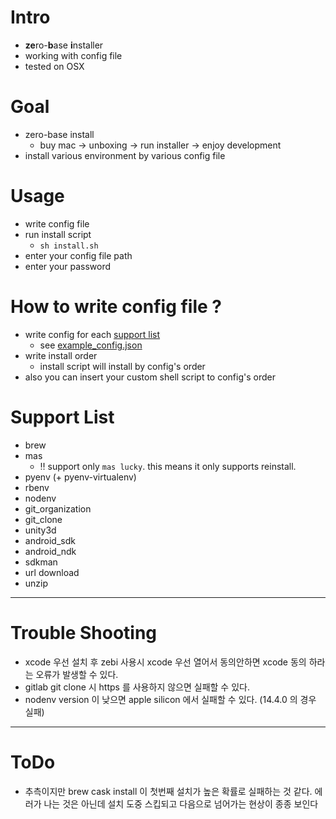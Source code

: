 # Intro
- **ze**ro-**b**ase **i**nstaller
- working with config file
- tested on OSX

# Goal
- zero-base install
    - buy mac -> unboxing -> run installer -> enjoy development
- install various environment by various config file

# Usage
- write config file
- run install script
    - ``sh install.sh``
- enter your config file path
- enter your password

# How to write config file ?
- write config for each [support list](#support-list)
    - see [example_config.json](example_config.json)
- write install order
    - install script will install by config's order
- also you can insert your custom shell script to config's order

# Support List
- brew
- mas
    - :bangbang: support only ``mas lucky``. this means it only supports reinstall.
- pyenv (+ pyenv-virtualenv)
- rbenv
- nodenv
- git_organization
- git_clone
- unity3d
- android_sdk
- android_ndk
- sdkman
- url download
- unzip

---

# Trouble Shooting
- xcode 우선 설치 후 zebi 사용시 xcode 우선 열어서 동의안하면 xcode 동의 하라는 오류가 발생할 수 있다.
- gitlab git clone 시 https 를 사용하지 않으면 실패할 수 있다.
- nodenv version 이 낮으면 apple silicon 에서 실패할 수 있다. (14.4.0 의 경우 실패)


---

# ToDo
- 추측이지만 brew cask install 이 첫번째 설치가 높은 확률로 실패하는 것 같다. 에러가 나는 것은 아닌데 설치 도중 스킵되고 다음으로 넘어가는 현상이 종종 보인다
